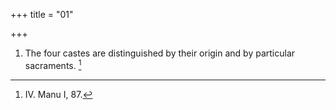 +++
title = "01"

+++
1. The four castes are distinguished by their origin and by particular sacraments. [^1] 


[^1]:  IV. Manu I, 87.
